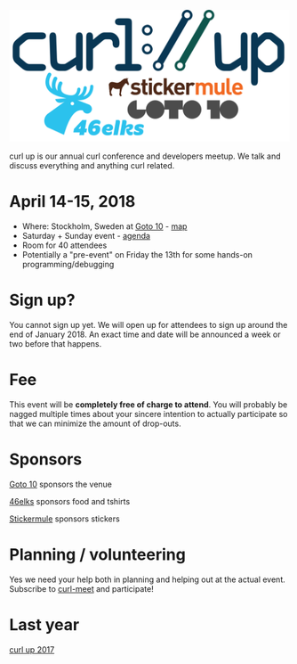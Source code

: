 ![curl://up 2018](images/curlup-2018-logos.png)

curl up is our annual curl conference and developers meetup. We talk and discuss
everything and anything curl related.

# April 14-15, 2018

* Where: Stockholm, Sweden at [Goto 10](https://www.goto10.se/english/) - [map](https://goo.gl/maps/ZuG5Ew5J1z22)
* Saturday + Sunday event - [agenda](curl-up-2018-agenda)
* Room for 40 attendees
* Potentially a "pre-event" on Friday the 13th for some hands-on programming/debugging

# Sign up?

You cannot sign up yet. We will open up for attendees to sign up around the end of January 2018. An exact time and date will be announced a week or two before that happens.

# Fee

This event will be **completely free of charge to attend**. You will probably be nagged multiple times about your sincere intention to actually participate so that we can minimize the amount of drop-outs.

# Sponsors

[Goto 10](https://www.goto10.se/) sponsors the venue

[46elks](https://46elks.com/) sponsors food and tshirts

[Stickermule](https://www.stickermule.com) sponsors stickers

# Planning / volunteering

Yes we need your help both in planning and helping out at the actual event. Subscribe to [curl-meet](https://cool.haxx.se/mailman/listinfo/curl-meet) and participate! 

# Last year

[curl up 2017](https://github.com/curl/curl/wiki/curl-meeting-2017)
